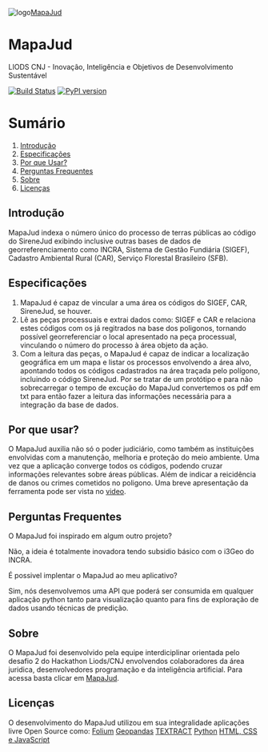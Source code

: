 ![logo](https://user-images.githubusercontent.com/37173966/120087481-d08aab00-c0be-11eb-85af-0202b0f24bd3.jpeg)<a href="http://mapajud.pjexperience.com.br">MapaJud</a>

# MapaJud   
LIODS CNJ - Inovação, Inteligência e Objetivos de Desenvolvimento Sustentável


[![Build Status](https://travis-ci.org/googlemaps/google-maps-services-python.svg?branch=master)](https://travis-ci.org/googlemaps/google-maps-services-python)
[![PyPI version](https://badge.fury.io/py/googlemaps.svg)](https://badge.fury.io/py/googlemaps)


# Sumário
1. [Introdução](#introducao)
2. [Especificações](#especificacoes)
3. [Por que Usar?](#porqueusar)
4. [Perguntas Frequentes](#perguntasfrequentes)
5. [Sobre](#sobre)
6. [Licenças](#licencas)


## Introdução
  MapaJud indexa o número único do processo de terras públicas ao código do SireneJud exibindo inclusive outras bases de dados de georreferenciamento como INCRA, 
 Sistema de Gestão Fundiária (SIGEF), Cadastro Ambiental Rural (CAR), Serviço Florestal Brasileiro (SFB). 

## Especificações
1. MapaJud é capaz de vincular a uma área os códigos do SIGEF, CAR, SireneJud, se houver. 
2. Lê as peças processuais e extrai dados como: SIGEF e CAR e relaciona estes códigos com os já regitrados na base dos poligonos, tornando possível georreferenciar o local apresentado na peça processual, vinculando o número do processo à área objeto da ação. 
3. Com a leitura das peças, o MapaJud é capaz de indicar a localização geográfica em um mapa e listar os processos envolvendo a área alvo, apontando todos os códigos cadastrados na área traçada pelo polígono, incluindo o código SireneJud.  Por se tratar de um protótipo e para não sobrecarregar o tempo de excução do MapaJud convertemos os pdf em txt para então fazer a leitura das informações necessária para a integração da base de dados. 

## Por que usar?
O MapaJud auxilia não só o poder judiciário, como também as instituições envolvidas com a manutenção, melhoria e proteção do meio ambiente. Uma vez que a aplicação converge todos os códigos, podendo cruzar informações relevantes sobre áreas públicas. Além de indicar a reicidência de danos ou crimes cometidos no poligono. Uma breve apresentação da ferramenta pode ser vista no <a href="https://www.youtube.com/watch?v=3l81MM-RJDg">video</a>.


## Perguntas Frequentes
O MapaJud foi inspirado em algum outro projeto?

Não, a ideia é totalmente inovadora tendo subsidio básico com o i3Geo do INCRA. 


É possivel implentar o MapaJud ao meu aplicativo?

Sim, nós desenvolvemos uma API que poderá ser consumida em qualquer aplicação python tanto para visualização quanto para fins de exploração de dados usando técnicas de predição. 

## Sobre
O MapaJud foi desenvolvido pela equipe interdiciplinar orientada pelo desafio 2 do Hackathon Liods/CNJ envolvendos colaboradores da área juridica, desenvolvedores programação e da inteligência artificial.  Para acessa basta clicar em <a href="http://mapajud.pjexperience.com.br">MapaJud</a>.

## Licenças
 O desenvolvimento do MapaJud utilizou em sua integralidade aplicações livre Open Source como: 
 <a href="https://github.com/python-visualization/folium/blob/master/LICENSE.txt">Folium</a>
 <a href="https://github.com/geopandas/geopandas/blob/master/LICENSE.txt">Geopandas</a>
 <a href="https://github.com/dbashford/textract/blob/master/LICENSE">TEXTRACT</a>
 <a href="https://docs.python.org/3/license.html">Python</a>
 <a href="https://www.gnu.org/licenses/licenses.pt-br.html">HTML, CSS e JavaScript </a>


